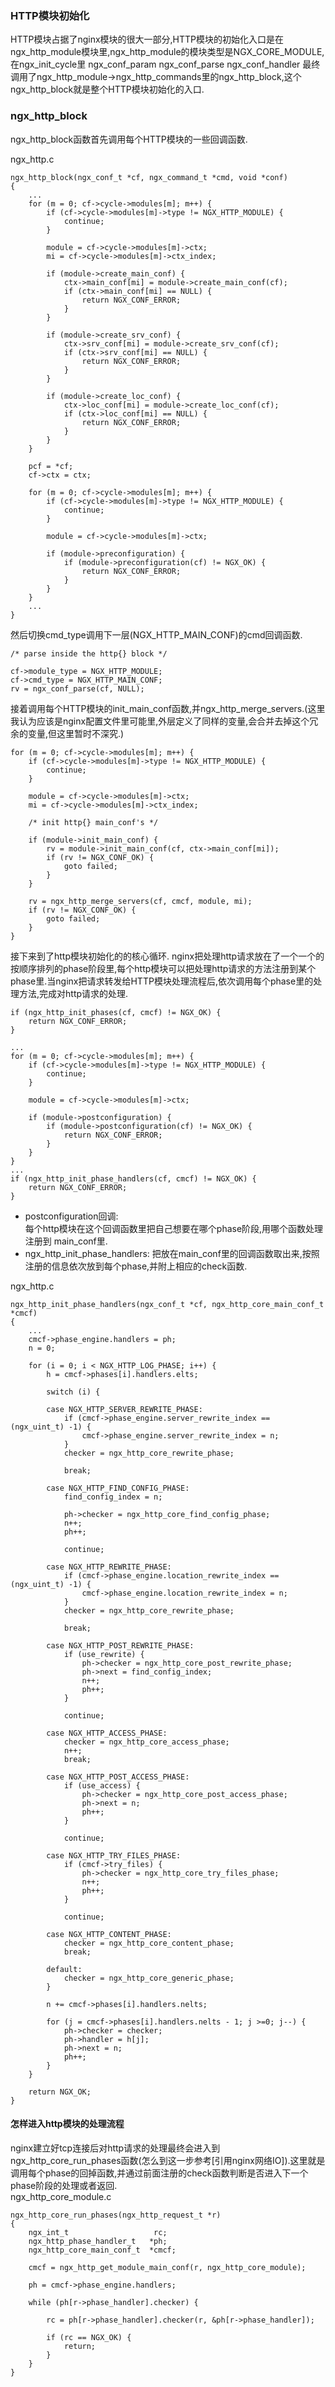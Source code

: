 ### HTTP模块初始化
HTTP模块占据了nginx模块的很大一部分,HTTP模块的初始化入口是在ngx_http_module模块里,ngx_http_module的模块类型是NGX_CORE_MODULE,在ngx_init_cycle里
ngx_conf_param
    ngx_conf_parse
        ngx_conf_handler
最终调用了ngx_http_module->ngx_http_commands里的ngx_http_block,这个ngx_http_block就是整个HTTP模块初始化的入口.

### ngx_http_block
ngx_http_block函数首先调用每个HTTP模块的一些回调函数.

ngx_http.c

    ngx_http_block(ngx_conf_t *cf, ngx_command_t *cmd, void *conf)
    {
        ...
        for (m = 0; cf->cycle->modules[m]; m++) {
            if (cf->cycle->modules[m]->type != NGX_HTTP_MODULE) {
                continue;
            }

            module = cf->cycle->modules[m]->ctx;
            mi = cf->cycle->modules[m]->ctx_index;

            if (module->create_main_conf) {
                ctx->main_conf[mi] = module->create_main_conf(cf);
                if (ctx->main_conf[mi] == NULL) {
                    return NGX_CONF_ERROR;
                }
            }

            if (module->create_srv_conf) {
                ctx->srv_conf[mi] = module->create_srv_conf(cf);
                if (ctx->srv_conf[mi] == NULL) {
                    return NGX_CONF_ERROR;
                }
            }

            if (module->create_loc_conf) {
                ctx->loc_conf[mi] = module->create_loc_conf(cf);
                if (ctx->loc_conf[mi] == NULL) {
                    return NGX_CONF_ERROR;
                }
            }
        }
        
        pcf = *cf;
        cf->ctx = ctx;

        for (m = 0; cf->cycle->modules[m]; m++) {
            if (cf->cycle->modules[m]->type != NGX_HTTP_MODULE) {
                continue;
            }

            module = cf->cycle->modules[m]->ctx;

            if (module->preconfiguration) {
                if (module->preconfiguration(cf) != NGX_OK) {
                    return NGX_CONF_ERROR;
                }
            }
        }
        ...
    }

然后切换cmd_type调用下一层(NGX_HTTP_MAIN_CONF)的cmd回调函数.


    /* parse inside the http{} block */

    cf->module_type = NGX_HTTP_MODULE;
    cf->cmd_type = NGX_HTTP_MAIN_CONF;
    rv = ngx_conf_parse(cf, NULL);

接着调用每个HTTP模块的init_main_conf函数,并ngx_http_merge_servers.(这里我认为应该是nginx配置文件里可能里,外层定义了同样的变量,会合并去掉这个冗余的变量,但这里暂时不深究.)

    for (m = 0; cf->cycle->modules[m]; m++) {
        if (cf->cycle->modules[m]->type != NGX_HTTP_MODULE) {
            continue;
        }

        module = cf->cycle->modules[m]->ctx;
        mi = cf->cycle->modules[m]->ctx_index;

        /* init http{} main_conf's */

        if (module->init_main_conf) {
            rv = module->init_main_conf(cf, ctx->main_conf[mi]);
            if (rv != NGX_CONF_OK) {
                goto failed;
            }
        }

        rv = ngx_http_merge_servers(cf, cmcf, module, mi);
        if (rv != NGX_CONF_OK) {
            goto failed;
        }
    }


接下来到了http模块初始化的的核心循环.
nginx把处理http请求放在了一个一个的按顺序排列的phase阶段里,每个http模块可以把处理http请求的方法注册到某个phase里.当nginx把请求转发给HTTP模块处理流程后,依次调用每个phase里的处理方法,完成对http请求的处理.

    if (ngx_http_init_phases(cf, cmcf) != NGX_OK) {
        return NGX_CONF_ERROR;
    }

    ...
    for (m = 0; cf->cycle->modules[m]; m++) {
        if (cf->cycle->modules[m]->type != NGX_HTTP_MODULE) {
            continue;
        }

        module = cf->cycle->modules[m]->ctx;

        if (module->postconfiguration) {
            if (module->postconfiguration(cf) != NGX_OK) {
                return NGX_CONF_ERROR;
            }
        }
    }
    ...
    if (ngx_http_init_phase_handlers(cf, cmcf) != NGX_OK) {
        return NGX_CONF_ERROR;
    }

+ postconfiguration回调:  
    每个http模块在这个回调函数里把自己想要在哪个phase阶段,用哪个函数处理注册到 main_conf里.
+ ngx_http_init_phase_handlers:
    把放在main_conf里的回调函数取出来,按照注册的信息依次放到每个phase,并附上相应的check函数.

ngx_http.c

    ngx_http_init_phase_handlers(ngx_conf_t *cf, ngx_http_core_main_conf_t *cmcf)
    {
        ...
        cmcf->phase_engine.handlers = ph;
        n = 0;

        for (i = 0; i < NGX_HTTP_LOG_PHASE; i++) {
            h = cmcf->phases[i].handlers.elts;

            switch (i) {

            case NGX_HTTP_SERVER_REWRITE_PHASE:
                if (cmcf->phase_engine.server_rewrite_index == (ngx_uint_t) -1) {
                    cmcf->phase_engine.server_rewrite_index = n;
                }
                checker = ngx_http_core_rewrite_phase;

                break;

            case NGX_HTTP_FIND_CONFIG_PHASE:
                find_config_index = n;

                ph->checker = ngx_http_core_find_config_phase;
                n++;
                ph++;

                continue;

            case NGX_HTTP_REWRITE_PHASE:
                if (cmcf->phase_engine.location_rewrite_index == (ngx_uint_t) -1) {
                    cmcf->phase_engine.location_rewrite_index = n;
                }
                checker = ngx_http_core_rewrite_phase;

                break;

            case NGX_HTTP_POST_REWRITE_PHASE:
                if (use_rewrite) {
                    ph->checker = ngx_http_core_post_rewrite_phase;
                    ph->next = find_config_index;
                    n++;
                    ph++;
                }

                continue;

            case NGX_HTTP_ACCESS_PHASE:
                checker = ngx_http_core_access_phase;
                n++;
                break;

            case NGX_HTTP_POST_ACCESS_PHASE:
                if (use_access) {
                    ph->checker = ngx_http_core_post_access_phase;
                    ph->next = n;
                    ph++;
                }

                continue;

            case NGX_HTTP_TRY_FILES_PHASE:
                if (cmcf->try_files) {
                    ph->checker = ngx_http_core_try_files_phase;
                    n++;
                    ph++;
                }

                continue;

            case NGX_HTTP_CONTENT_PHASE:
                checker = ngx_http_core_content_phase;
                break;

            default:
                checker = ngx_http_core_generic_phase;
            }

            n += cmcf->phases[i].handlers.nelts;

            for (j = cmcf->phases[i].handlers.nelts - 1; j >=0; j--) {
                ph->checker = checker;
                ph->handler = h[j];
                ph->next = n;
                ph++;
            }
        }

        return NGX_OK;
    }

#### 怎样进入http模块的处理流程
nginx建立好tcp连接后对http请求的处理最终会进入到ngx_http_core_run_phases函数(怎么到这一步参考[引用nginx网络IO]).这里就是调用每个phase的回掉函数,并通过前面注册的check函数判断是否进入下一个phase阶段的处理或者返回.  
ngx_http_core_module.c

    ngx_http_core_run_phases(ngx_http_request_t *r)
    {
        ngx_int_t                   rc;
        ngx_http_phase_handler_t   *ph;
        ngx_http_core_main_conf_t  *cmcf;

        cmcf = ngx_http_get_module_main_conf(r, ngx_http_core_module);

        ph = cmcf->phase_engine.handlers;

        while (ph[r->phase_handler].checker) {

            rc = ph[r->phase_handler].checker(r, &ph[r->phase_handler]);

            if (rc == NGX_OK) {
                return;
            }
        }
    }